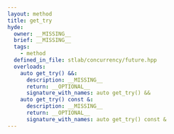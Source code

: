 ```yaml
---
layout: method
title: get_try
hyde:
  owner: __MISSING__
  brief: __MISSING__
  tags:
    - method
  defined_in_file: stlab/concurrency/future.hpp
  overloads:
    auto get_try() &&:
      description: __MISSING__
      return: __OPTIONAL__
      signature_with_names: auto get_try() &&
    auto get_try() const &:
      description: __MISSING__
      return: __OPTIONAL__
      signature_with_names: auto get_try() const &
---
```

